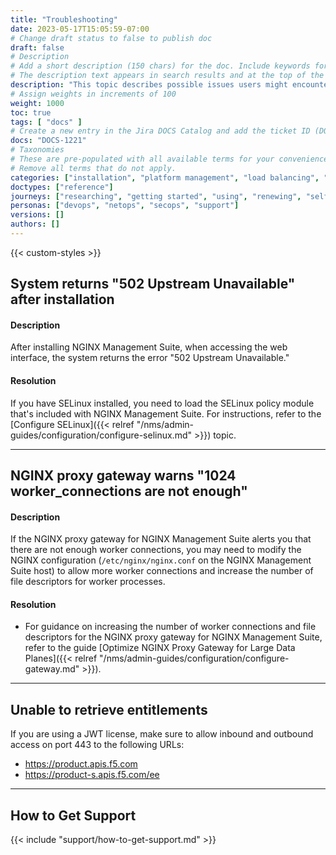 ```yaml
---
title: "Troubleshooting"
date: 2023-05-17T15:05:59-07:00
# Change draft status to false to publish doc
draft: false
# Description
# Add a short description (150 chars) for the doc. Include keywords for SEO. 
# The description text appears in search results and at the top of the doc.
description: "This topic describes possible issues users might encounter when using the NGINX Management Suite platform. When possible, suggested workarounds are provided."
# Assign weights in increments of 100
weight: 1000
toc: true
tags: [ "docs" ]
# Create a new entry in the Jira DOCS Catalog and add the ticket ID (DOCS-<number>) below
docs: "DOCS-1221"
# Taxonomies
# These are pre-populated with all available terms for your convenience.
# Remove all terms that do not apply.
categories: ["installation", "platform management", "load balancing", "api management", "service mesh", "security", "analytics"]
doctypes: ["reference"]
journeys: ["researching", "getting started", "using", "renewing", "self service"]
personas: ["devops", "netops", "secops", "support"]
versions: []
authors: []
---
```


{{< custom-styles >}}

## System returns "502 Upstream Unavailable" after installation</summary>

#### Description

After installing NGINX Management Suite, when accessing the web interface, the system returns the error "502 Upstream Unavailable."

#### Resolution

If you have SELinux installed, you need to load the SELinux policy module that's included with NGINX Management Suite. For instructions, refer to the [Configure SELinux]({{< relref "/nms/admin-guides/configuration/configure-selinux.md" >}}) topic.

---

## NGINX proxy gateway warns "1024 worker_connections are not enough"</summary>

#### Description

If the NGINX proxy gateway for NGINX Management Suite alerts you that there are not enough worker connections, you may need to modify the NGINX configuration (`/etc/nginx/nginx.conf` on the NGINX Management Suite host) to allow more worker connections and increase the number of file descriptors for worker processes.

#### Resolution

- For guidance on increasing the number of worker connections and file descriptors for the NGINX proxy gateway for NGINX Management Suite, refer to the guide [Optimize NGINX Proxy Gateway for Large Data Planes]({{< relref "/nms/admin-guides/configuration/configure-gateway.md" >}}).

---

## Unable to retrieve entitlements

If you are using a JWT license, make sure to allow inbound and outbound access on port 443 to the following URLs:

- https://product.apis.f5.com
- https://product-s.apis.f5.com/ee

---

## How to Get Support

{{< include "support/how-to-get-support.md" >}}
